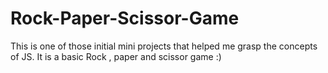 # Rock-Paper-Scissor-Game
This is one of those initial mini projects that helped me grasp the concepts of JS.
It is a basic Rock , paper and scissor game :)

